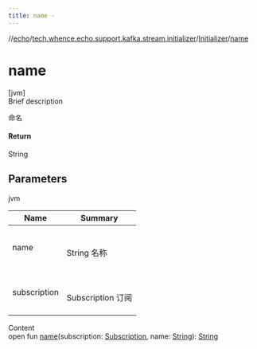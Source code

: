 ```yaml
---
title: name -
---
```

//[echo](../../index.md)/[tech.whence.echo.support.kafka.stream.initializer](../index.md)/[Initializer](index.md)/[name](name.md)



# name  
[jvm]  
Brief description  


命名



#### Return  


String



## Parameters  
  
jvm  
  
|  Name|  Summary| 
|---|---|
| name| <br><br>String 名称<br><br>
| subscription| <br><br>Subscription 订阅<br><br>
  
  
Content  
open fun [name](name.md)(subscription: [Subscription](../../tech.whence.echo.job.stream.subscription/-subscription/index.md), name: [String](https://kotlinlang.org/api/latest/jvm/stdlib/kotlin/-string/index.html)): [String](https://kotlinlang.org/api/latest/jvm/stdlib/kotlin/-string/index.html)  



